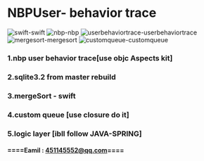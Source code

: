 # NBPUser- behavior trace


![swift](http://chuantu.biz/t6/273/1522900210x1822611227.jpg)-swift
![nbp](http://baidu.com)-nbp
![userbehaviortrace](http://baidu.com)-userbehaviortrace
![mergesort](http://baidu.com)-mergesort
![customqueue](http://baidu.com)-customqueue





### 1.nbp user behavior trace[use objc Aspects kit]

### 2.sqlite3.2 from master rebuild ###

### 3.mergeSort - swift

### 4.custom queue [use closure do it]

### 5.logic layer [ibll follow JAVA-SPRING]

#### ====Eamil : 451145552@qq.com====
